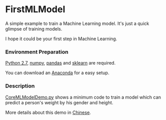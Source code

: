 # FirstMLModel

A simple example to train a Machine Learning model. It's just a quick glimpse of training models.

I hope it could be your first step in Machine Learning.

### Environment Preparation
[Python 2.7](https://www.python.org/downloads/release/python-2713/), [numpy](http://www.numpy.org/), [pandas](http://pandas.pydata.org/) and [sklearn](http://scikit-learn.org) are required.

You can download an [Anaconda](https://www.continuum.io/downloads/) for a easy setup.

### Description
[CoreMLModelDemo.py](https://github.com/chenyi1989/FirstMLModel/blob/master/CoreMLModelDemo.py) shows a minimum code to train a model which can predict a person's weight by his gender and height.

More details about this demo in [Chinese](http://www.jianshu.com/p/42cf77227402).


